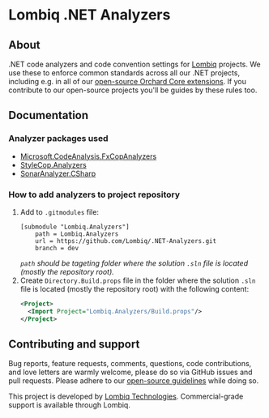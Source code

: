 # Lombiq .NET Analyzers



## About

.NET code analyzers and code convention settings for [Lombiq](https://lombiq.com) projects. We use these to enforce common standards across all our .NET projects, including e.g. in all of our [open-source Orchard Core extensions](https://github.com/Lombiq/Open-Source-Orchard-Core-Extensions). If you contribute to our open-source projects you'll be guides by these rules too.


## Documentation

### Analyzer packages used

- [Microsoft.CodeAnalysis.FxCopAnalyzers](https://www.nuget.org/packages/Microsoft.CodeAnalysis.FxCopAnalyzers/)
- [StyleCop.Analyzers](https://www.nuget.org/packages/StyleCop.Analyzers/)
- [SonarAnalyzer.CSharp](https://www.nuget.org/packages/SonarAnalyzer.CSharp/)

### How to add analyzers to project repository

1. Add to `.gitmodules` file:
   ```
   [submodule "Lombiq.Analyzers"]
       path = Lombiq.Analyzers
       url = https://github.com/Lombiq/.NET-Analyzers.git
       branch = dev
   ```
   *`path` should be tageting folder where the solution `.sln` file is located (mostly the repository root).*
1. Create `Directory.Build.props` file in the folder where the solution `.sln` file is located (mostly the repository root) with the following content:
   ```xml
   <Project>
     <Import Project="Lombiq.Analyzers/Build.props"/>
   </Project>
   ```


## Contributing and support

Bug reports, feature requests, comments, questions, code contributions, and love letters are warmly welcome, please do so via GitHub issues and pull requests. Please adhere to our [open-source guidelines](https://lombiq.com/open-source-guidelines) while doing so.

This project is developed by [Lombiq Technologies](https://lombiq.com/). Commercial-grade support is available through Lombiq.